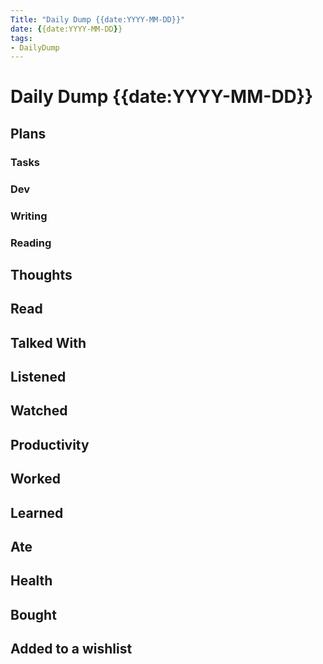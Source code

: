 ```yaml
---
Title: "Daily Dump {{date:YYYY-MM-DD}}"
date: {{date:YYYY-MM-DD}}
tags: 
- DailyDump
---
```

# Daily Dump {{date:YYYY-MM-DD}}

## Plans

### Tasks


### Dev


### Writing


### Reading


## Thoughts


## Read


## Talked With


## Listened


## Watched


## Productivity


## Worked


## Learned


## Ate


## Health


## Bought


## Added to a wishlist

